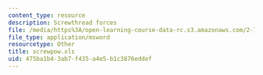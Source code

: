 ```yaml
---
content_type: resource
description: Screwthread forces
file: /media/https%3A/open-learning-course-data-rc.s3.amazonaws.com/2-75-precision-machine-design-fall-2001/475ba1b43ab7f435a4e5b1c3876eddef_screwpow.xls
file_type: application/msword
resourcetype: Other
title: screwpow.xls
uid: 475ba1b4-3ab7-f435-a4e5-b1c3876eddef
---
```

